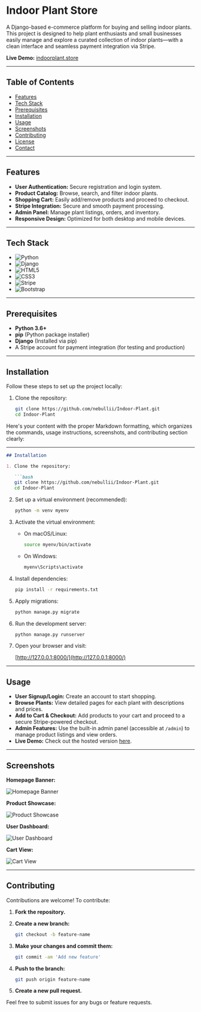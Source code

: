 # Indoor Plant Store

A Django-based e-commerce platform for buying and selling indoor plants. This project is designed to help plant enthusiasts and small businesses easily manage and explore a curated collection of indoor plants—with a clean interface and seamless payment integration via Stripe.

**Live Demo:** [indoorplant.store](https://nevus.pythonanywhere.com/)

---

## Table of Contents

- [Features](#features)
- [Tech Stack](#tech-stack)
- [Prerequisites](#prerequisites)
- [Installation](#installation)
- [Usage](#usage)
- [Screenshots](#screenshots)
- [Contributing](#contributing)
- [License](#license)
- [Contact](#contact)

---

## Features

- **User Authentication:** Secure registration and login system.
- **Product Catalog:** Browse, search, and filter indoor plants.
- **Shopping Cart:** Easily add/remove products and proceed to checkout.
- **Stripe Integration:** Secure and smooth payment processing.
- **Admin Panel:** Manage plant listings, orders, and inventory.
- **Responsive Design:** Optimized for both desktop and mobile devices.

---

## Tech Stack

- ![Python](https://img.shields.io/badge/Python-3776AB?style=flat&logo=python&logoColor=white)
- ![Django](https://img.shields.io/badge/Django-092E20?style=flat&logo=django&logoColor=white)
- ![HTML5](https://img.shields.io/badge/HTML5-E34F26?style=flat&logo=html5&logoColor=white)
- ![CSS3](https://img.shields.io/badge/CSS3-1572B6?style=flat&logo=css3)
- ![Stripe](https://img.shields.io/badge/Stripe-008CDD?style=flat&logo=stripe)
- ![Bootstrap](https://img.shields.io/badge/Bootstrap-563D7C?style=for-the-badge&logo=bootstrap&logoColor=white)

---

## Prerequisites

- **Python 3.6+**
- **pip** (Python package installer)
- **Django** (Installed via pip)
- A Stripe account for payment integration (for testing and production)

---

## Installation

Follow these steps to set up the project locally:

1. Clone the repository:

   ```bash
   git clone https://github.com/nebullii/Indoor-Plant.git
   cd Indoor-Plant

Here's your content with the proper Markdown formatting, which organizes the commands, usage instructions, screenshots, and contributing section clearly:

---

```md
## Installation

1. Clone the repository:

   ```bash
   git clone https://github.com/nebullii/Indoor-Plant.git
   cd Indoor-Plant
   ```

2. Set up a virtual environment (recommended):

   ```bash
   python -m venv myenv
   ```

3. Activate the virtual environment:

   - On macOS/Linux:

     ```bash
     source myenv/bin/activate
     ```

   - On Windows:

     ```bash
     myenv\Scripts\activate
     ```

4. Install dependencies:

   ```bash
   pip install -r requirements.txt
   ```

5. Apply migrations:

   ```bash
   python manage.py migrate
   ```

6. Run the development server:

   ```bash
   python manage.py runserver
   ```

7. Open your browser and visit:

   [http://127.0.0.1:8000/](http://127.0.0.1:8000/)

---

## Usage

- **User Signup/Login:** Create an account to start shopping.
- **Browse Plants:** View detailed pages for each plant with descriptions and prices.
- **Add to Cart & Checkout:** Add products to your cart and proceed to a secure Stripe-powered checkout.
- **Admin Features:** Use the built-in admin panel (accessible at `/admin`) to manage product listings and view orders.
- **Live Demo:** Check out the hosted version [here](https://nevus.pythonanywhere.com/).

---

## Screenshots

**Homepage Banner:**

![Homepage Banner](https://github.com/user-attachments/assets/18460240-56d1-474c-a5b6-3c01eb365f00)

**Product Showcase:**

![Product Showcase](https://github.com/user-attachments/assets/8d454edc-4697-485c-9b80-ca90a35da004)

**User Dashboard:**

![User Dashboard](https://github.com/user-attachments/assets/a666188f-0042-4c11-928e-f3310018d971)

**Cart View:**

![Cart View](https://github.com/user-attachments/assets/5f6d5678-8135-4bc7-a25c-52184ee5a36c)

---

## Contributing

Contributions are welcome! To contribute:

1. **Fork the repository.**
2. **Create a new branch:**

   ```bash
   git checkout -b feature-name
   ```

3. **Make your changes and commit them:**

   ```bash
   git commit -am 'Add new feature'
   ```

4. **Push to the branch:**

   ```bash
   git push origin feature-name
   ```

5. **Create a new pull request.**

Feel free to submit issues for any bugs or feature requests.
```
